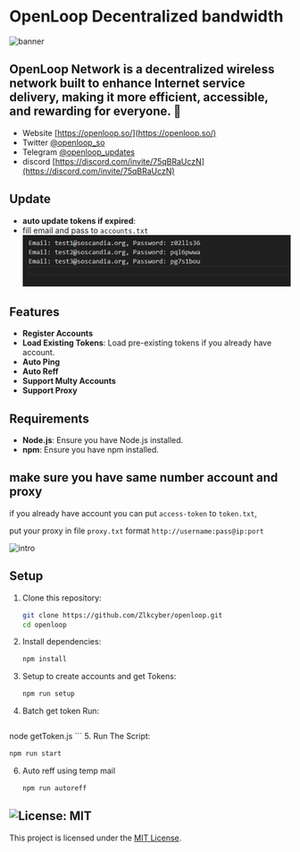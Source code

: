# OpenLoop Decentralized bandwidth

![banner](image.png)

## OpenLoop Network is a decentralized wireless network built to enhance Internet service delivery, making it more efficient, accessible, and rewarding for everyone. 🤩

- Website [https://openloop.so/](https://openloop.so/)
- Twitter [@openloop_so](https://x.com/openloop_so)
- Telegram [@openloop_updates](https://t.me/openloop_updates)
- discord [https://discord.com/invite/75qBRaUczN](https://discord.com/invite/75qBRaUczN)

## Update
- **auto update tokens if expired**:
- fill email and pass to `accounts.txt`
   ![accounts.txt](image-2.png)


## **Features**

- **Register Accounts**
- **Load Existing Tokens**: Load pre-existing tokens if you already have account.
- **Auto Ping**
- **Auto Reff**
- **Support Multy Accounts**
- **Support Proxy**

## **Requirements**

- **Node.js**: Ensure you have Node.js installed.
- **npm**: Ensure you have npm installed.

## **make sure you have same number account and proxy**

if you already have account you can put `access-token` to `token.txt`,

put your proxy in file `proxy.txt` format `http://username:pass@ip:port`

![intro](image-1.png)

## Setup

1. Clone this repository:
   ```bash
   git clone https://github.com/Zlkcyber/openloop.git
   cd openloop
   ```
2. Install dependencies:
   ```bash
   npm install
   ```
3. Setup to create accounts and get Tokens:
   ```bash
   npm run setup
   ```
 4. Batch get token Run:
    ```bash
   node getToken.js
      ```
5. Run The Script:
   ```bash
   npm run start
   ```
6. Auto reff using temp mail
   ```bash
   npm run autoreff
   ```

## ![License: MIT](https://img.shields.io/badge/License-MIT-yellow.svg)

This project is licensed under the [MIT License](LICENSE).
